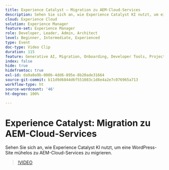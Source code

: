 ```yaml
---
title: Experience Catalyst – Migration zu AEM-Cloud-Services
description: Sehen Sie sich an, wie Experience Catalyst KI nutzt, um eine WordPress-Site mühelos zu AEM-Cloud-Services zu migrieren.
cloud: Experience Cloud
solution: Experience Manager
feature-set: Experience Manager
role: Developer, Leader, Admin, Architect
level: Beginner, Intermediate, Experienced
type: Event
doc-type: Video Clip
duration: 115
feature: Generative AI, Migration, Onboarding, Developer Tools, Projects
index: false
hide: true
hidefromtoc: true
exl-id: da9a0a9b-000b-4dd6-895e-8b20ade31664
source-git-commit: b11d9d6844d6f551083c1d8e4a2e7c076965a713
workflow-type: ht
source-wordcount: '46'
ht-degree: 100%

---
```


# Experience Catalyst: Migration zu AEM-Cloud-Services

Sehen Sie sich an, wie Experience Catalyst KI nutzt, um eine WordPress-Site mühelos zu AEM-Cloud-Services zu migrieren.

>[!VIDEO](https://video.tv.adobe.com/v/3461985/?learn=on&enablevpops&captions=ger)
